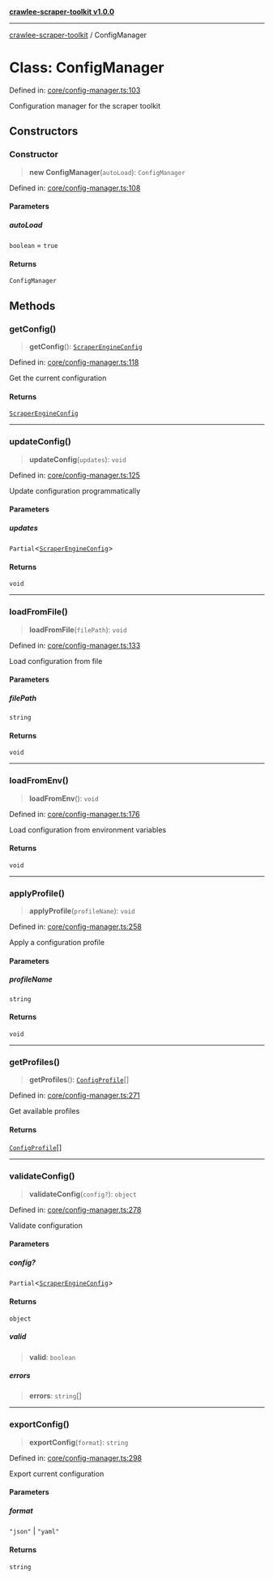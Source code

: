 [**crawlee-scraper-toolkit v1.0.0**](../README.md)

***

[crawlee-scraper-toolkit](../globals.md) / ConfigManager

# Class: ConfigManager

Defined in: [core/config-manager.ts:103](https://github.com/devalexanderdaza/crawlee-scraper-toolkit/blob/main/src/core/config-manager.ts#L103)

Configuration manager for the scraper toolkit

## Constructors

### Constructor

> **new ConfigManager**(`autoLoad`): `ConfigManager`

Defined in: [core/config-manager.ts:108](https://github.com/devalexanderdaza/crawlee-scraper-toolkit/blob/main/src/core/config-manager.ts#L108)

#### Parameters

##### autoLoad

`boolean` = `true`

#### Returns

`ConfigManager`

## Methods

### getConfig()

> **getConfig**(): [`ScraperEngineConfig`](../interfaces/ScraperEngineConfig.md)

Defined in: [core/config-manager.ts:118](https://github.com/devalexanderdaza/crawlee-scraper-toolkit/blob/main/src/core/config-manager.ts#L118)

Get the current configuration

#### Returns

[`ScraperEngineConfig`](../interfaces/ScraperEngineConfig.md)

***

### updateConfig()

> **updateConfig**(`updates`): `void`

Defined in: [core/config-manager.ts:125](https://github.com/devalexanderdaza/crawlee-scraper-toolkit/blob/main/src/core/config-manager.ts#L125)

Update configuration programmatically

#### Parameters

##### updates

`Partial`\<[`ScraperEngineConfig`](../interfaces/ScraperEngineConfig.md)\>

#### Returns

`void`

***

### loadFromFile()

> **loadFromFile**(`filePath`): `void`

Defined in: [core/config-manager.ts:133](https://github.com/devalexanderdaza/crawlee-scraper-toolkit/blob/main/src/core/config-manager.ts#L133)

Load configuration from file

#### Parameters

##### filePath

`string`

#### Returns

`void`

***

### loadFromEnv()

> **loadFromEnv**(): `void`

Defined in: [core/config-manager.ts:176](https://github.com/devalexanderdaza/crawlee-scraper-toolkit/blob/main/src/core/config-manager.ts#L176)

Load configuration from environment variables

#### Returns

`void`

***

### applyProfile()

> **applyProfile**(`profileName`): `void`

Defined in: [core/config-manager.ts:258](https://github.com/devalexanderdaza/crawlee-scraper-toolkit/blob/main/src/core/config-manager.ts#L258)

Apply a configuration profile

#### Parameters

##### profileName

`string`

#### Returns

`void`

***

### getProfiles()

> **getProfiles**(): [`ConfigProfile`](../-internal-/interfaces/ConfigProfile.md)[]

Defined in: [core/config-manager.ts:271](https://github.com/devalexanderdaza/crawlee-scraper-toolkit/blob/main/src/core/config-manager.ts#L271)

Get available profiles

#### Returns

[`ConfigProfile`](../-internal-/interfaces/ConfigProfile.md)[]

***

### validateConfig()

> **validateConfig**(`config?`): `object`

Defined in: [core/config-manager.ts:278](https://github.com/devalexanderdaza/crawlee-scraper-toolkit/blob/main/src/core/config-manager.ts#L278)

Validate configuration

#### Parameters

##### config?

`Partial`\<[`ScraperEngineConfig`](../interfaces/ScraperEngineConfig.md)\>

#### Returns

`object`

##### valid

> **valid**: `boolean`

##### errors

> **errors**: `string`[]

***

### exportConfig()

> **exportConfig**(`format`): `string`

Defined in: [core/config-manager.ts:298](https://github.com/devalexanderdaza/crawlee-scraper-toolkit/blob/main/src/core/config-manager.ts#L298)

Export current configuration

#### Parameters

##### format

`"json"` | `"yaml"`

#### Returns

`string`
